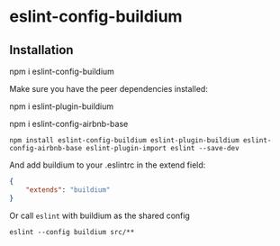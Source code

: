 # eslint-config-buildium

## Installation

npm i eslint-config-buildium

Make sure you have the peer dependencies installed:

npm i eslint-plugin-buildium

npm i eslint-config-airbnb-base

```shell
npm install eslint-config-buildium eslint-plugin-buildium eslint-config-airbnb-base eslint-plugin-import eslint --save-dev
```

And add buildium to your .eslintrc in the extend field:

```json
{
    "extends": "buildium"
}
```

Or call `eslint` with buildium as the shared config

```shell
eslint --config buildium src/**
```
